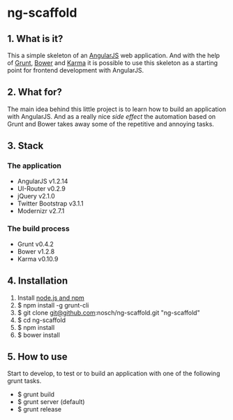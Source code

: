 # ng-scaffold

## 1. What is it?
This a simple skeleton of an [AngularJS](http://angularjs.org/) web application. And with the help of [Grunt](http://gruntjs.com/), [Bower](http://bower.io/) and [Karma](http://karma-runner.github.io/) it is possible to use this skeleton as a starting point for frontend development with AngularJS.

## 2. What for?
The main idea behind this little project is to learn how to build an application with AngularJS. And as a really nice *side effect* the automation based on Grunt and Bower takes away some of the repetitive and annoying tasks.

## 3. Stack
### The application

- AngularJS v1.2.14
- UI-Router v0.2.9
- jQuery v2.1.0
- Twitter Bootstrap v3.1.1
- Modernizr v2.7.1

### The build process

- Grunt v0.4.2
- Bower v1.2.8
- Karma v0.10.9

## 4. Installation

1. Install [node.js and npm](http://nodejs.org/download/ "Download node.js")
2. $ npm install -g grunt-cli
3. $ git clone git@github.com:nosch/ng-scaffold.git "ng-scaffold"
4. $ cd ng-scaffold
5. $ npm install
6. $ bower install

## 5. How to use
Start to develop, to test or to build an application with one of the following grunt tasks.

- $ grunt build
- $ grunt server (default)
- $ grunt release
